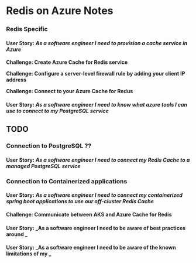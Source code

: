 # Redis on Azure Notes

### Redis Specific 

#### User Story: _As a software engineer I need to provision a cache service in Azure_

**Challenge: Create Azure Cache for Redis service**

**Challenge: Configure a server-level firewall rule by adding your client IP address**

**Challenge: Connect to your Azure Cache for Redus** 

#### User Story: _As a software engineer I need to know what azure tools I can use to connect to my PostgreSQL service_



## TODO 

### Connection to PostgreSQL ??

#### User Story: _As a software engineer I need to connect my Redis Cache to a managed PostgreSQL service_

### Connection to Containerized applications

#### User Story: _As a software engineer I need to connect my containerized spring boot applications to use our off-cluster Redis Cache_

**Challenge: Communicate between AKS and Azure Cache for Redis**


#### User Story: _As a software engineer I need to be aware of best practices around _

#### User Story: _As a software engineer I need to be aware of the known limitations of  my _
